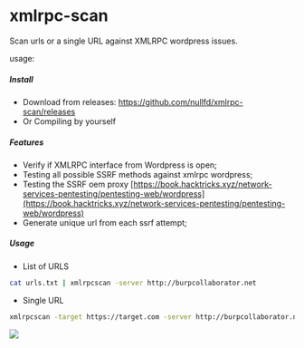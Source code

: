 # xmlrpc-scan

Scan urls or a single URL against XMLRPC wordpress issues.

usage:

##### Install

- Download from releases: https://github.com/nullfd/xmlrpc-scan/releases
- Or Compiling by yourself


##### Features

- Verify if XMLRPC interface from Wordpress is open;
- Testing all possible SSRF methods against xmlrpc wordpress;
- Testing the SSRF oem proxy [https://book.hacktricks.xyz/network-services-pentesting/pentesting-web/wordpress](https://book.hacktricks.xyz/network-services-pentesting/pentesting-web/wordpress)
- Generate unique url from each ssrf attempt;


##### Usage

* List of URLS
```bash
cat urls.txt | xmlrpcscan -server http://burpcollaborator.net
```

* Single URL
```bash
xmlrpcscan -target https://target.com -server http://burpcollaborator.net
```

![](tool.gif)

